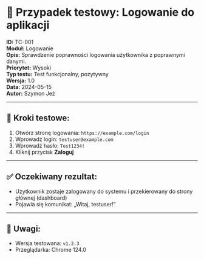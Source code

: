 # 🧪 Przypadek testowy: Logowanie do aplikacji

**ID:** TC-001  
**Moduł:** Logowanie  
**Opis:** Sprawdzenie poprawności logowania użytkownika z poprawnymi danymi.  
**Priorytet:** Wysoki  
**Typ testu:** Test funkcjonalny, pozytywny  
**Wersja:** 1.0  
**Data:** 2024-05-15  
**Autor:** Szymon Jeż

---

## 🔢 Kroki testowe:

1. Otwórz stronę logowania: `https://example.com/login`
2. Wprowadź login: `testuser@example.com`
3. Wprowadź hasło: `Test1234!`
4. Kliknij przycisk **Zaloguj**

---

## ✅ Oczekiwany rezultat:

- Użytkownik zostaje zalogowany do systemu i przekierowany do strony głównej (dashboard)
- Pojawia się komunikat: „Witaj, testuser!”

---

## 📝 Uwagi:

- Wersja testowana: `v1.2.3`
- Przeglądarka: Chrome 124.0
